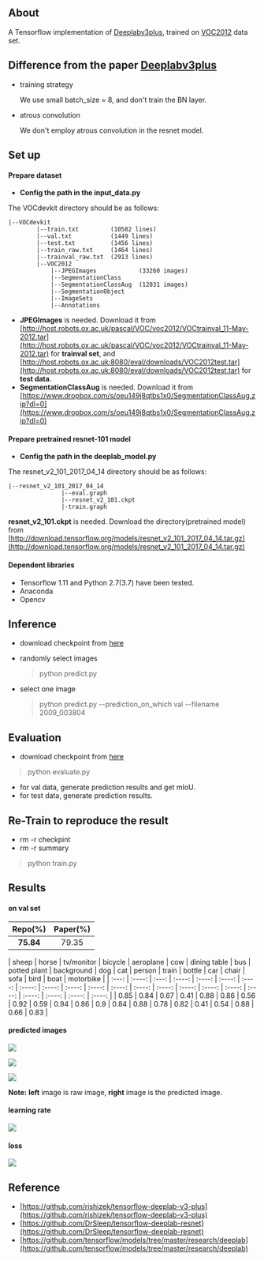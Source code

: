 ## About

A Tensorflow implementation of [Deeplabv3plus](http://openaccess.thecvf.com/content_ECCV_2018/papers/Liang-Chieh_Chen_Encoder-Decoder_with_Atrous_ECCV_2018_paper.pdf), trained on [VOC2012](http://host.robots.ox.ac.uk:8080/) data set.

## Difference from the paper [Deeplabv3plus](http://openaccess.thecvf.com/content_ECCV_2018/papers/Liang-Chieh_Chen_Encoder-Decoder_with_Atrous_ECCV_2018_paper.pdf)

+ training strategy
    
    We use small batch_size = 8, and don't train the BN layer.
    
+ atrous convolution
    
    We don't employ atrous convolution in the resnet model.

## Set up

#### Prepare dataset

+ **Config the path in the input_data.py**

The VOCdevkit directory should be as follows:

```
|--VOCdevkit
        |--train.txt         (10582 lines)
        |--val.txt           (1449 lines)
        |--test.txt          (1456 lines)
        |--train_raw.txt     (1464 lines)
        |--trainval_raw.txt  (2913 lines)
        |--VOC2012
            |--JPEGImages            (33260 images)
            |--SegmentationClass
            |--SegmentationClassAug  (12031 images)
            |--SegmentationObject
            |--ImageSets
            |--Annotations
```
    
+ **JPEGImages** is needed. Download it from [http://host.robots.ox.ac.uk/pascal/VOC/voc2012/VOCtrainval_11-May-2012.tar](http://host.robots.ox.ac.uk/pascal/VOC/voc2012/VOCtrainval_11-May-2012.tar) for **trainval set**, and [http://host.robots.ox.ac.uk:8080/eval/downloads/VOC2012test.tar](http://host.robots.ox.ac.uk:8080/eval/downloads/VOC2012test.tar) for **test data**.
+ **SegmentationClassAug** is needed. Download it from [https://www.dropbox.com/s/oeu149j8qtbs1x0/SegmentationClassAug.zip?dl=0](https://www.dropbox.com/s/oeu149j8qtbs1x0/SegmentationClassAug.zip?dl=0)

#### Prepare pretrained resnet-101 model

+ **Config the path in the deeplab_model.py**

The resnet_v2_101_2017_04_14 directory should be as follows:
    
```
|--resnet_v2_101_2017_04_14
               |--eval.graph
               |--resnet_v2_101.ckpt
               |-train.graph
```
    
**resnet_v2_101.ckpt** is needed. Download the directory(pretrained model) from [http://download.tensorflow.org/models/resnet_v2_101_2017_04_14.tar.gz](http://download.tensorflow.org/models/resnet_v2_101_2017_04_14.tar.gz)

#### Dependent libraries

+ Tensorflow 1.11 and Python 2.7(3.7) have been tested.
+ Anaconda
+ Opencv

## Inference

+ download checkpoint from [here](https://pan.baidu.com/s/1ELFnPgS3TRi3egXHr6LSBA)

+ randomly select images

    > python predict.py
   
+ select one image
    
    > python predict.py --prediction_on_which val --filename 2009_003804
    

## Evaluation

+ download checkpoint from [here](https://pan.baidu.com/s/1ELFnPgS3TRi3egXHr6LSBA)

 > python evaluate.py

+ for val data, generate prediction results and get mIoU.
+ for test data,  generate prediction results.


## Re-Train to reproduce the result
+ rm -r checkpint
+ rm -r summary
> python train.py

## Results

#### on val set

| Repo(%) | Paper(%) |
| :---: | :----: |
| **75.84** | 79.35 |

| sheep | horse | tv/monitor | bicycle | aeroplane | cow | dining table | bus | potted plant | background | dog | cat | person | train | bottle | car | chair | sofa | bird | boat | motorbike |
| :---: | :----: | :---: | :----: | :----: | :----: | :----: | :----: | :----: | :----: | :----: | :----: | :----: | :----: | :----: | :----: | :----: | :----: | :----: | :----: | :----: | :----: |
| 0.85 | 0.84 | 0.67 | 0.41 | 0.88 | 0.86 | 0.56 | 0.92 | 0.59 | 0.94 | 0.86 | 0.9 | 0.84 | 0.88 | 0.78 | 0.82 | 0.41 | 0.54 | 0.88 | 0.66 | 0.83 |

#### predicted images

![](./test_results/test_1.png)

![](./test_results/test_2.png)

![](./test_results/test_3.png)

**Note:** **left** image is raw image, **right** image is the predicted image.

#### learning rate

![](./test_results/lr.png)

#### loss

![](./test_results/loss.png)


## Reference
+ [https://github.com/rishizek/tensorflow-deeplab-v3-plus](https://github.com/rishizek/tensorflow-deeplab-v3-plus)
+ [https://github.com/DrSleep/tensorflow-deeplab-resnet](https://github.com/DrSleep/tensorflow-deeplab-resnet)
+ [https://github.com/tensorflow/models/tree/master/research/deeplab](https://github.com/tensorflow/models/tree/master/research/deeplab)
